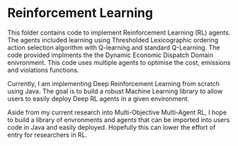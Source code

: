 # Reinforcement Learning   

This folder contains code to implement Reinforcement Learning (RL) agents. The agents included learning using Thresholded Lexicographic ordering action selection algorithm with Q-learning and standard Q-Learning. The code provided implments the the Dynamic Economic Dispatch Domain enivronment. This code uses multiple agents to optimise the cost, emissions and violations functions. 

Currently, I am implementing Deep Reinforcement Learning from scratch using Java. The goal is to build a robust Machine Learning library to allow users to easily deploy Deep RL agents in a given environment.

Aside from my current research into Multi-Objective Multi-Agent RL, I hope to build a library of envronments and agents that can be imported into users code in Java and easily deployed. Hopefully this can lower the effort of entry for researchers in RL.
 
 

